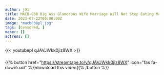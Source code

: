 ```yaml
---
author: j91
title: MACB-038 Big Ass Glamorous Wife Marriage Will Not Stop Eating Man De Nasty Ignoring The Idea Of Chastity Iki Mad Mating Tsukasa Nagano
date: 2023-07-22T00:00:00Z
image: "macb038pl.jpg"
tags: [Censored, ]
maker: []
actress: []
---
```



{{< youtubepl qJAVJWkk0jiz8WX >}}
###

{{% button href="https://streamtape.to/v/qJAVJWkk0jiz8WX" icon="fas fa-download" %}}download this video{{% /button %}}
